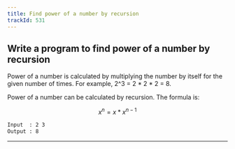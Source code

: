 ```yaml
---
title: Find power of a number by recursion
trackId: 531
---
```


## Write a program to find power of a number by recursion

Power of a number is calculated by multiplying the number by itself for the given number of times. For example, 2^3 = 2 * 2 * 2 = 8.

Power of a number can be calculated by recursion. The formula is:

```math
x^n = x * x^{n-1}
```

```txt
Input  : 2 3
Output : 8
```

---
